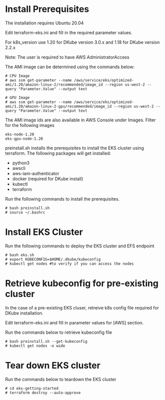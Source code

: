 # Install Prerequisites

The installation requires Ubuntu 20.04

Edit terraform-eks.ini and fill in the required parameter values.

For k8s_version use 1.20 for DKube version 3.0.x and 1.18 for DKube version 2.2.x

Note: The user is required to have AWS AdministratorAccess

The AMI image can be determined using the commands below:
```
# CPU Image
# aws ssm get-parameter --name /aws/service/eks/optimized-ami/1.20/amazon-linux-2/recommended/image_id --region us-west-2 --query "Parameter.Value" --output text

# GPU Image
# aws ssm get-parameter --name /aws/service/eks/optimized-ami/1.20/amazon-linux-2-gpu/recommended/image_id --region us-west-2 --query "Parameter.Value" --output text
```

The AMI image ids are also available in AWS Console under Images. Filter for the following images
```
eks-node-1.20
eks-gpu-node-1.20
```

preinstall.sh installs the prerequisites to install the EKS cluster using terraform. The following packages will get installed:
- python3
- awscli
- aws-iam-authenticator
- docker (required for DKube install)
- kubectl
- terraform

Run the following commands to install the prerequisites.
```
# bash preinstall.sh
# source ~/.bashrc
```

# Install EKS Cluster

Run the following commands to deploy the EKS cluster and EFS endpoint
```
# bash eks.sh 
# export KUBECONFIG=$HOME/.dkube/kubeconfig
# kubectl get nodes #to verify if you can access the nodes
```

# Retrieve kubeconfig for pre-existing cluster
In the case of a pre-existing EKS cluser, retreive k8s config file required for DKube installation.

Edit terraform-eks.ini and fill in parameter values for [AWS] section.

Run the commands below to retrieve kubeconfig file
```
# bash preinstall.sh --get-kubeconfig
# kubectl get nodes -o wide
```

# Tear down EKS cluster
Run the commands below to teardown the EKS cluster
```
# cd eks-getting-started
# terraform destroy --auto-approve
```



